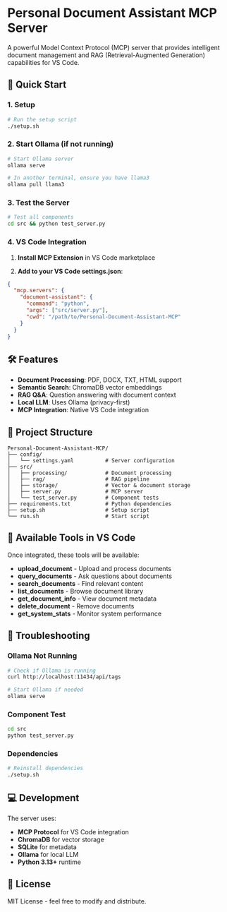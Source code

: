 # Personal Document Assistant MCP Server

A powerful Model Context Protocol (MCP) server that provides intelligent document management and RAG (Retrieval-Augmented Generation) capabilities for VS Code.

## 🚀 Quick Start

### 1. Setup
```bash
# Run the setup script
./setup.sh
```

### 2. Start Ollama (if not running)
```bash
# Start Ollama server
ollama serve

# In another terminal, ensure you have llama3
ollama pull llama3
```

### 3. Test the Server
```bash
# Test all components
cd src && python test_server.py
```

### 4. VS Code Integration

1. **Install MCP Extension** in VS Code marketplace

2. **Add to your VS Code settings.json**:
```json
{
  "mcp.servers": {
    "document-assistant": {
      "command": "python",
      "args": ["src/server.py"],
      "cwd": "/path/to/Personal-Document-Assistant-MCP"
    }
  }
}
```

## 🛠️ Features

- **Document Processing**: PDF, DOCX, TXT, HTML support
- **Semantic Search**: ChromaDB vector embeddings
- **RAG Q&A**: Question answering with document context
- **Local LLM**: Uses Ollama (privacy-first)
- **MCP Integration**: Native VS Code integration

## 📁 Project Structure

```
Personal-Document-Assistant-MCP/
├── config/
│   └── settings.yaml          # Server configuration
├── src/
│   ├── processing/            # Document processing
│   ├── rag/                   # RAG pipeline
│   ├── storage/               # Vector & document storage
│   ├── server.py              # MCP server
│   └── test_server.py         # Component tests
├── requirements.txt           # Python dependencies
├── setup.sh                   # Setup script
└── run.sh                     # Start script
```

## 🔧 Available Tools in VS Code

Once integrated, these tools will be available:

- **upload_document** - Upload and process documents
- **query_documents** - Ask questions about documents
- **search_documents** - Find relevant content
- **list_documents** - Browse document library
- **get_document_info** - View document metadata
- **delete_document** - Remove documents
- **get_system_stats** - Monitor system performance

## 🐛 Troubleshooting

### Ollama Not Running
```bash
# Check if Ollama is running
curl http://localhost:11434/api/tags

# Start Ollama if needed
ollama serve
```

### Component Test
```bash
cd src
python test_server.py
```

### Dependencies
```bash
# Reinstall dependencies
./setup.sh
```

## 💻 Development

The server uses:
- **MCP Protocol** for VS Code integration
- **ChromaDB** for vector storage
- **SQLite** for metadata
- **Ollama** for local LLM
- **Python 3.13+** runtime

## 📄 License

MIT License - feel free to modify and distribute.
